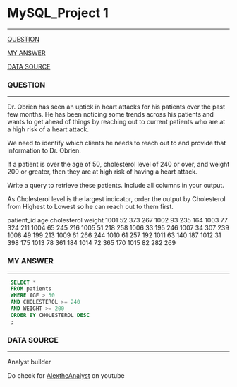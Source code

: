 # MySQL_Project 1
---

[QUESTION](#question)

[MY ANSWER](#my-answer)

[DATA SOURCE](#data-source)

 ### QUESTION
---
Dr. Obrien has seen an uptick in heart attacks for his patients over the past few months. He has been noticing some trends across his patients and wants to get ahead of things by reaching out to current patients who are at a high risk of a heart attack.

We need to identify which clients he needs to reach out to and provide that information to Dr. Obrien.

If a patient is over the age of 50, cholesterol level of 240 or over, and weight 200 or greater, then they are at high risk of having a heart attack.

Write a query to retrieve these patients. Include all columns in your output.

As Cholesterol level is the largest indicator, order the output by Cholesterol from Highest to Lowest so he can reach out to them first.

patient_id	age	cholesterol	weight
1001	52	373	267
1002	93	235	164
1003	77	324	211
1004	65	245	216
1005	51	218	258
1006	33	195	246
1007	34	307	239
1008	49	199	213
1009	61	266	244
1010	61	257	192
1011	63	140	187
1012	31	398	175
1013	78	361	184
1014	72	365	170
1015	82	282	269

### MY ANSWER
---
```SQL
 SELECT * 
 FROM patients 
 WHERE AGE > 50
 AND CHOLESTEROL >= 240
 AND WEIGHT >= 200
 ORDER BY CHOLESTEROL DESC
 ;
```


### DATA SOURCE
---
Analyst builder

Do check for [AlextheAnalyst](https://github.com/alextheanalyst) on youtube
